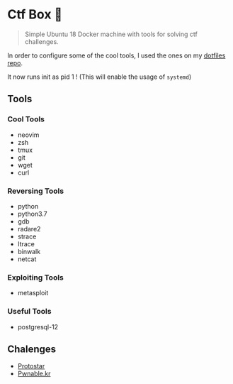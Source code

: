 # Ctf Box 🐋
> Simple Ubuntu 18 Docker machine with tools for solving ctf challenges.

In order to configure some of the cool tools, I used the ones on my [dotfiles repo](https://github.com/giwiro/dotfiles).

It now runs init as pid 1 ! (This will enable the usage of `systemd`)

## Tools

### Cool Tools

* neovim
* zsh
* tmux
* git
* wget
* curl

### Reversing Tools

* python
* python3.7
* gdb
* radare2
* strace
* ltrace
* binwalk
* netcat

### Exploiting Tools

* metasploit

### Useful Tools

* postgresql-12

## Chalenges

* [Protostar](https://www.vulnhub.com/entry/exploit-exercises-fusion-v2,15/)
* [Pwnable.kr](https://pwnable.kr/)
